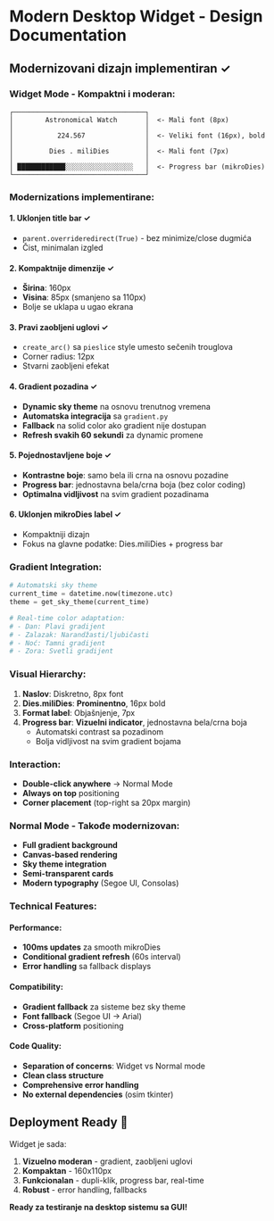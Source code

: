 # Modern Desktop Widget - Design Documentation

## Modernizovani dizajn implementiran ✓

### Widget Mode - Kompaktni i moderan:

```
┌─────────────────────────────────┐
│        Astronomical Watch       │  <- Mali font (8px)
│                                 │
│           224.567               │  <- Veliki font (16px), bold
│                                 │
│         Dies . miliDies         │  <- Mali font (7px)
│                                 │
│ ████████████░░░░░░░░░░░░░░░░░   │  <- Progress bar (mikroDies)
└─────────────────────────────────┘
```

### Modernizations implementirane:

#### 1. **Uklonjen title bar** ✓
- `parent.overrideredirect(True)` - bez minimize/close dugmića
- Čist, minimalan izgled

#### 2. **Kompaktnije dimenzije** ✓
- **Širina**: 160px
- **Visina**: 85px (smanjeno sa 110px)
- Bolje se uklapa u ugao ekrana

#### 3. **Pravi zaobljeni uglovi** ✓
- `create_arc()` sa `pieslice` style umesto sečenih trouglova
- Corner radius: 12px
- Stvarni zaobljeni efekat

#### 4. **Gradient pozadina** ✓
- **Dynamic sky theme** na osnovu trenutnog vremena
- **Automatska integracija** sa `gradient.py`
- **Fallback** na solid color ako gradient nije dostupan
- **Refresh svakih 60 sekundi** za dynamic promene

#### 5. **Pojednostavljene boje** ✓
- **Kontrastne boje**: samo bela ili crna na osnovu pozadine
- **Progress bar**: jednostavna bela/crna boja (bez color coding)
- **Optimalna vidljivost** na svim gradient pozadinama

#### 6. **Uklonjen mikroDies label** ✓
- Kompaktniji dizajn
- Fokus na glavne podatke: Dies.miliDies + progress bar

### Gradient Integration:

```python
# Automatski sky theme
current_time = datetime.now(timezone.utc)
theme = get_sky_theme(current_time)

# Real-time color adaptation:
# - Dan: Plavi gradijent
# - Zalazak: Narandžasti/ljubičasti
# - Noć: Tamni gradijent
# - Zora: Svetli gradijent
```

### Visual Hierarchy:

1. **Naslov**: Diskretno, 8px font
2. **Dies.miliDies**: **Prominentno**, 16px bold
3. **Format label**: Objašnjenje, 7px
4. **Progress bar**: **Vizuelni indicator**, jednostavna bela/crna boja
   - Automatski contrast sa pozadinom
   - Bolja vidljivost na svim gradient bojama

### Interaction:

- **Double-click anywhere** → Normal Mode
- **Always on top** positioning
- **Corner placement** (top-right sa 20px margin)

### Normal Mode - Takođe modernizovan:

- **Full gradient background**
- **Canvas-based rendering**
- **Sky theme integration**
- **Semi-transparent cards**
- **Modern typography** (Segoe UI, Consolas)

### Technical Features:

#### Performance:
- **100ms updates** za smooth mikroDies
- **Conditional gradient refresh** (60s interval)
- **Error handling** sa fallback displays

#### Compatibility:
- **Gradient fallback** za sisteme bez sky theme
- **Font fallback** (Segoe UI → Arial)
- **Cross-platform** positioning

#### Code Quality:
- **Separation of concerns**: Widget vs Normal mode
- **Clean class structure**
- **Comprehensive error handling**
- **No external dependencies** (osim tkinter)

## Deployment Ready 🚀

Widget je sada:
1. **Vizuelno moderan** - gradient, zaobljeni uglovi
2. **Kompaktan** - 160x110px
3. **Funkcionalan** - dupli-klik, progress bar, real-time
4. **Robust** - error handling, fallbacks

**Ready za testiranje na desktop sistemu sa GUI!**